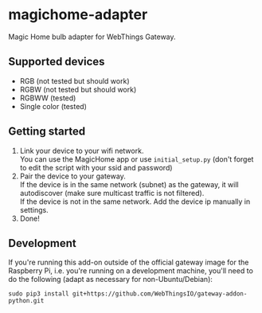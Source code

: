 # magichome-adapter

Magic Home bulb adapter for WebThings Gateway.

## Supported devices
- RGB (not tested but should work)
- RGBW (not tested but should work)
- RGBWW (tested)
- Single color (tested)

## Getting started
1. Link your device to your wifi network.  
You can use the MagicHome app or use `initial_setup.py` (don't forget to edit the script with your ssid and password)
2. Pair the device to your gateway.  
If the device is in the same network (subnet) as the gateway, it will autodiscover (make sure multicast traffic is not filtered).  
If the device is not in the same network. Add the device ip manually in settings.
3. Done!

## Development

If you're running this add-on outside of the official gateway image for the Raspberry Pi, i.e. you're running on a development machine, you'll need to do the following (adapt as necessary for non-Ubuntu/Debian):

```
sudo pip3 install git+https://github.com/WebThingsIO/gateway-addon-python.git
```
